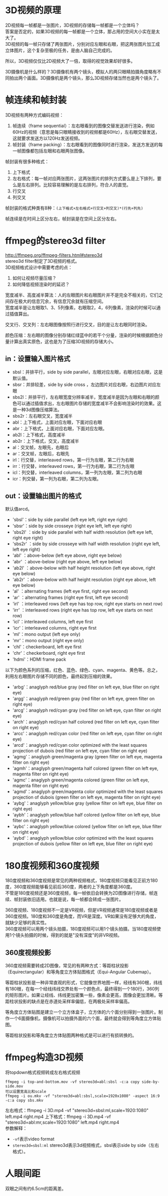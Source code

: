 # 3D视频的原理
2D视频每一帧都是一张图片，3D视频的存储每一帧都是一个立体吗？  
答案是否定的，如果3D视频的每一帧都是一个立体，那占用的空间大小实在是太大了。  
3D视频的每一帧只存储了两张图片，分别对应左眼和右眼，把这两张图片加工成立体图片，这个复杂至极的任务，是由人脑自己完成的。  

所以，3D视频仅仅比2D视频大了一倍，取得的视觉效果却好很多。  

3D摄像机是什么样的？3D摄像机有两个镜头，模拟人的两只眼睛拍摄角度略有不同拍出两个画面。3D摄像机是两个镜头，那么3D视频存储当然也是两个镜头了。  

# 帧连续和帧封装
3D视频有两种方式编码视频：
1. 帧连续（frame sequential）：左右眼看到的图像交替发送进行渲染，例如60Hz的视频（意思是每只眼睛接收到的视频都是60Hz），左右眼交替发送，这就要求发送方以120Hz发送视频。 
2. 帧封装（frame packing）：左右眼看到的图像同时进行渲染，发送方发送的每一帧图像都包括左眼和右眼两张图像。

帧封装有很多种格式：
1. 上下格式
2. 左右格式：每一帧对应两张图片，这两张图片的排列方式要么是上下排列，要么是左右排列。比较容易理解的是左右排列，符合人的直觉。
3. 行交叉
4. 列交叉

帧封装的格式种类有8种：`(上下格式+左右格式+行交叉+列交叉)*(行先+列先)`


帧连续是在时间上区分左右，帧封装是在空间上区分左右。   

# ffmpeg的stereo3d filter
<http://ffmpeg.org/ffmpeg-filters.html#stereo3d>    
stereo3d filter制定了3D视频的格式。   
3D视频格式设计中需要考虑的点：
1. 如何让视频尽量压缩？
2. 如何降低视频渲染时的延迟？

宽度减半、高度减半算法：人的左眼图片和右眼图片并不是完全不相关的，它们之间存在极大的信息冗余，有信息冗余就有压缩空间。  
宽度减半是让左眼取1、3、5列像素，右眼取2，4，6列像素，渲染的时候可以通过插值算出。   

交叉行、交叉列：左右眼图像按照行进行交叉，目的是让左右眼同时渲染。  

颜色压缩：左右眼的图像分别存储红绿蓝中的若干个分量，渲染的时候根据颜色分量计算出真实原色，这也是为了压缩3D视频的存储大小。  

## in：设置输入图片格式
* sbsl：并排平行，side by side parallel，左眼对应左眼，右眼对应右眼，这是默认值。
* sbsr：并排较差，side by side cross ，左边图片对应右眼，右边图片对应左眼
* sbs2l：并排平行，左右眼宽度分辨率减半，宽度减半是因为左眼和右眼的颜色可以通过插值求出，左右眼图片存储的宽度减半不会影响渲染时的效果。这是一种3d图像压缩算法。    
* sbs2r：左右眼交叉，宽度减半
* abl：上下格式，上面对应左眼，下面对应右眼
* abr：上下格式，上面对应右眼，下面对应左眼。
* ab2l：上下格式，高度减半
* ab2r：上下格式，交叉，高度减半
* al：交叉帧，左眼先，右眼后
* ar：交叉帧，左眼后，右眼先
* irl：行交替，interleaved rows，第一行为左眼，第二行为右眼
* irr：行交替，interleaved rows，第一行为右眼，第二行为左眼
* icl：列交替，interleaved columns，第一列为左眼，第二列为右眼
* icr：列交替，第一列为右眼，第二列为左眼。

## out：设置输出图片的格式
默认值arcd。 
* 'sbsl'：side by side parallel (left eye left, right eye right) 
* 'sbsr'：side by side crosseye (right eye left, left eye right) 
* 'sbs2l' ：side by side parallel with half width resolution (left eye left, right eye right) 
* 'sbs2r' ：side by side crosseye with half width resolution (right eye left, left eye right) 
* 'abl' ：above-below (left eye above, right eye below) 
* 'abr' ：above-below (right eye above, left eye below) 
* 'ab2l' ：above-below with half height resolution (left eye above, right eye below) 
* 'ab2r' ：above-below with half height resolution (right eye above, left eye below) 
* 'al' ：alternating frames (left eye first, right eye second) 
* 'ar' ：alternating frames (right eye first, left eye second) 
* 'irl' ：interleaved rows (left eye has top row, right eye starts on next row) 
* 'irr' ：interleaved rows (right eye has top row, left eye starts on next row)
* 'icl'：interleaved columns, left eye first
* 'icr'：interleaved columns, right eye first
* 'ml'：mono output (left eye only)
* 'mr'：mono output (right eye only)
* 'chl'：checkerboard, left eye first
* 'chr'：checkerboard, right eye first
* 'hdmi'：HDMI frame pack

以下为颜色系列的压缩，红色、蓝色、绿色、cyan、magenta、黄色等。总之，利用左右眼图片存储不同的颜色，最终起到压缩的效果。  
* 'arbg'：anaglyph red/blue gray (red filter on left eye, blue filter on right eye) 
* 'argg'：anaglyph red/green gray (red filter on left eye, green filter on right eye) 
* 'arcg'：anaglyph red/cyan gray (red filter on left eye, cyan filter on right eye) 
* 'arch'：anaglyph red/cyan half colored (red filter on left eye, cyan filter on right eye) 
* 'arcc'：anaglyph red/cyan color (red filter on left eye, cyan filter on right eye) 
* 'arcd'：anaglyph red/cyan color optimized with the least squares projection of dubois (red filter on left eye, cyan filter on right eye) 
* 'agmg'：anaglyph green/magenta gray (green filter on left eye, magenta filter on right eye) 
* 'agmh'：anaglyph green/magenta half colored (green filter on left eye, magenta filter on right eye) 
* 'agmc'：anaglyph green/magenta colored (green filter on left eye, magenta filter on right eye) 
* 'agmd'：anaglyph green/magenta color optimized with the least squares projection of dubois (green filter on left eye, magenta filter on right eye) 
* 'aybg'：anaglyph yellow/blue gray (yellow filter on left eye, blue filter on right eye) 
* 'aybh'：anaglyph yellow/blue half colored (yellow filter on left eye, blue filter on right eye) 
* 'aybc'：anaglyph yellow/blue colored (yellow filter on left eye, blue filter on right eye) 
* 'aybd'：anaglyph yellow/blue color optimized with the least squares projection of dubois (yellow filter on left eye, blue filter on right eye) 


# 180度视频和360度视频
180度视频和360度视频是常见的两种视频格式，180度视频只能看见正前方180度，360度视频能够看见前后360度，两者的上下角度都是360度。  
不管是180度视频还是360度视频，每一帧依旧会转换为2D图像进行存储，帧连续、帧封装依旧适用。也就是说，每一帧都会转成一张图片。    

360度视频、180度视频不一定是VR视频，但是VR视频通常是180度视频或者是360度视频。180度和360度是角度，而VR是深度。VR如果没有足够大的角度，就缺少足够的真实性。    
360度视频可以用两个镜头拍摄，180度视频可以用1个镜头拍摄。当180度视频使用1个镜头拍摄的时候，得到的就是"没有深度"的非VR视频。  

## 360度视频投影
360度视频需要转成2D图像，常见的有两种方式：等距柱状投影（Equirectangular）和等角度立方体贴图格式（Equi-Angular Cubemap）。  

等距柱状投影是一种非常直观的形式，它就像世界地图一样，经线有360根，纬线有180根，在每一个经线纬线交界处有一个颜色点，最终得到一个180行，360列的矩形图片。如果让经线、纬线更加密集一些，像素会更高，图像会更加清晰。等距柱状投影的缺点是在赤道处采样率偏低，在两极处采样率偏高。    

等角度立方体贴图是建立一个立方体盒子，立方体的六个面分别得到一张图片。制作一个6面摄像机，摄像机可以拍摄外面的六个面，最终就会得到等角度立方体贴图。  

等距柱状投影和等角度立方体贴图两种格式是可以进行有损转换的。  

# ffmpeg构造3D视频
将topdown格式视频转成左右格式视频

    ffmpeg -i top-and-bottom.mov -vf stereo3d=abl:sbsl -c:a copy side-by-side.mov
    可以设置宽高比和scale
    ffmpeg -i ou.mkv -vf "stereo3d=abl:sbsl,scale=1920x1080" -aspect 16:9 -c:a copy sbs.mkv

左右格式：ffmpeg -i 3D.mp4 -vf "stereo3d=sbsl:ml,scale=1920:1080" left.mp4 right.mp4
上下格式：ffmpeg -i 3D.mp4 -vf "stereo3d=abl:mr,scale=1920:1080" left.mp4 right.mp4  
参数解释：
* `-vf`表示video format
* `stereo3d=sbsl:ml` stereo3d表示3d视频格式，sbsl表示side by side（左右格式）。  

# 人眼间距
双眼之间有约6.5cm的距离差。  

